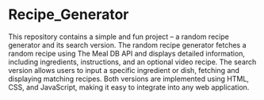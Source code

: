 # Recipe_Generator

This repository contains a simple and fun project – a random recipe generator and its search version. The random recipe generator fetches a random recipe using The Meal DB API and displays detailed information, including ingredients, instructions, and an optional video recipe. The search version allows users to input a specific ingredient or dish, fetching and displaying matching recipes. Both versions are implemented using HTML, CSS, and JavaScript, making it easy to integrate into any web application. 
